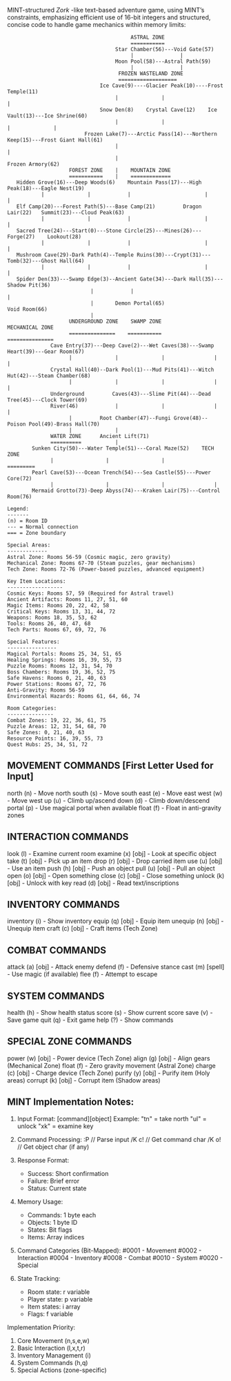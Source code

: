 MINT-structured *Zork* -like text-based adventure game, using MINT’s constraints, emphasizing efficient use of 16-bit integers and structured, concise code to handle game mechanics within memory limits:
```
                                        ASTRAL ZONE
                                        ===========
                                   Star Chamber(56)---Void Gate(57)
                                        |               |
                                   Moon Pool(58)---Astral Path(59)
                                        |               |
                                    FROZEN WASTELAND ZONE
                                    ===================
                              Ice Cave(9)----Glacier Peak(10)----Frost Temple(11)
                                   |              |                    |
                              Snow Den(8)    Crystal Cave(12)    Ice Vault(13)---Ice Shrine(60)
                                   |              |                    |              |
                         Frozen Lake(7)---Arctic Pass(14)---Northern Keep(15)---Frost Giant Hall(61)
                                   |                                   |
                                   |                             Frozen Armory(62)
                    FOREST ZONE    |    MOUNTAIN ZONE
                    ===========    |    =============
   Hidden Grove(16)---Deep Woods(6)    Mountain Pass(17)---High Peak(18)---Eagle Nest(19)
           |              |            |                        |              |
   Elf Camp(20)---Forest Path(5)---Base Camp(21)         Dragon Lair(22)   Summit(23)---Cloud Peak(63)
           |              |            |                        |              |
   Sacred Tree(24)---Start(0)---Stone Circle(25)---Mines(26)---Forge(27)    Lookout(28)
           |              |            |                        |              |
   Mushroom Cave(29)-Dark Path(4)--Temple Ruins(30)---Crypt(31)---Tomb(32)---Ghost Hall(64)
           |              |            |                        |              |
   Spider Den(33)---Swamp Edge(3)--Ancient Gate(34)---Dark Hall(35)---Shadow Pit(36)
                           |            |                                      |
                           |       Demon Portal(65)                       Void Room(66)
                           |
                    UNDERGROUND ZONE    SWAMP ZONE              MECHANICAL ZONE
                    ===============    ===========              ===============
              Cave Entry(37)---Deep Cave(2)---Wet Caves(38)---Swamp Heart(39)---Gear Room(67)
                    |              |              |                |              |
              Crystal Hall(40)--Dark Pool(1)---Mud Pits(41)---Witch Hut(42)---Steam Chamber(68)
                    |              |              |                |              |
              Underground         Caves(43)---Slime Pit(44)---Dead Tree(45)---Clock Tower(69)
              River(46)            |              |                |              |
                    |         Root Chamber(47)--Fungi Grove(48)--Poison Pool(49)-Brass Hall(70)
                    |              |
              WATER ZONE      Ancient Lift(71)
              ==========           |
        Sunken City(50)---Water Temple(51)---Coral Maze(52)    TECH ZONE
              |                 |                 |             =========
        Pearl Cave(53)---Ocean Trench(54)---Sea Castle(55)---Power Core(72)
              |                 |                 |                |
        Mermaid Grotto(73)-Deep Abyss(74)---Kraken Lair(75)---Control Room(76)

Legend:
-------
(n) = Room ID
--- = Normal connection
=== = Zone boundary

Special Areas:
-------------
Astral Zone: Rooms 56-59 (Cosmic magic, zero gravity)
Mechanical Zone: Rooms 67-70 (Steam puzzles, gear mechanisms)
Tech Zone: Rooms 72-76 (Power-based puzzles, advanced equipment)

Key Item Locations:
------------------
Cosmic Keys: Rooms 57, 59 (Required for Astral travel)
Ancient Artifacts: Rooms 11, 27, 51, 60
Magic Items: Rooms 20, 22, 42, 58
Critical Keys: Rooms 13, 31, 44, 72
Weapons: Rooms 18, 35, 53, 62
Tools: Rooms 26, 40, 47, 68
Tech Parts: Rooms 67, 69, 72, 76

Special Features:
----------------
Magical Portals: Rooms 25, 34, 51, 65
Healing Springs: Rooms 16, 39, 55, 73
Puzzle Rooms: Rooms 12, 31, 54, 70
Boss Chambers: Rooms 19, 36, 52, 75
Safe Havens: Rooms 0, 21, 40, 63
Power Stations: Rooms 67, 72, 76
Anti-Gravity: Rooms 56-59
Environmental Hazards: Rooms 61, 64, 66, 74

Room Categories:
---------------
Combat Zones: 19, 22, 36, 61, 75
Puzzle Areas: 12, 31, 54, 68, 70
Safe Zones: 0, 21, 40, 63
Resource Points: 16, 39, 55, 73
Quest Hubs: 25, 34, 51, 72
```



MOVEMENT COMMANDS [First Letter Used for Input]
---------------------------------------------
north (n)          - Move north
south (s)          - Move south
east (e)           - Move east
west (w)           - Move west
up (u)             - Climb up/ascend
down (d)           - Climb down/descend
portal (p)         - Use magical portal when available
float (f)          - Float in anti-gravity zones

INTERACTION COMMANDS
-------------------
look (l)           - Examine current room
examine (x) [obj]  - Look at specific object
take (t) [obj]     - Pick up an item
drop (r) [obj]     - Drop carried item
use (u) [obj]      - Use an item
push (h) [obj]     - Push an object
pull (u) [obj]     - Pull an object
open (o) [obj]     - Open something
close (c) [obj]    - Close something
unlock (k) [obj]   - Unlock with key
read (d) [obj]     - Read text/inscriptions

INVENTORY COMMANDS
-----------------
inventory (i)      - Show inventory
equip (q) [obj]    - Equip item
unequip (n) [obj]  - Unequip item
craft (c) [obj]    - Craft items (Tech Zone)

COMBAT COMMANDS
--------------
attack (a) [obj]   - Attack enemy
defend (f)         - Defensive stance
cast (m) [spell]   - Use magic (if available)
flee (f)           - Attempt to escape

SYSTEM COMMANDS
--------------
health (h)         - Show health status
score (s)          - Show current score
save (v)           - Save game
quit (q)           - Exit game
help (?)           - Show commands

SPECIAL ZONE COMMANDS
--------------------
power (w) [obj]    - Power device (Tech Zone)
align (g) [obj]    - Align gears (Mechanical Zone)
float (f)          - Zero gravity movement (Astral Zone)
charge (c) [obj]   - Charge device (Tech Zone)
purify (y) [obj]   - Purify item (Holy areas)
corrupt (k) [obj]  - Corrupt item (Shadow areas)

MINT Implementation Notes:
------------------------
1. Input Format: [command][object]
   Example: "tn" = take north
           "ul" = unlock
           "xk" = examine key

2. Command Processing:
   :P // Parse input
   /K c! // Get command char
   /K o! // Get object char (if any)
   
3. Response Format:
   - Success: Short confirmation
   - Failure: Brief error
   - Status: Current state

4. Memory Usage:
   - Commands: 1 byte each
   - Objects: 1 byte ID
   - States: Bit flags
   - Items: Array indices

5. Command Categories (Bit-Mapped):
   #0001 - Movement
   #0002 - Interaction
   #0004 - Inventory
   #0008 - Combat
   #0010 - System
   #0020 - Special

6. State Tracking:
   - Room state: r variable
   - Player state: p variable
   - Item states: i array
   - Flags: f variable

Implementation Priority:
1. Core Movement (n,s,e,w)
2. Basic Interaction (l,x,t,r)
3. Inventory Management (i)
4. System Commands (h,q)
5. Special Actions (zone-specific)



